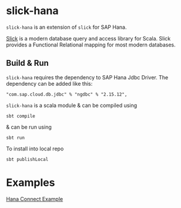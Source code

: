 slick-hana
==========

`slick-hana` is an extension of `slick` for SAP Hana. 

[Slick](https://github.com/slick/slick) is a modern database query and access library for Scala. Slick provides a Functional Relational mapping for most modern databases.

## Build & Run

`slick-hana` requires the dependency to SAP Hana Jdbc Driver. The dependency can be added like this:

```
"com.sap.cloud.db.jdbc" % "ngdbc" % "2.15.12",
```

`slick-hana` is a scala module & can be compiled using

```
sbt compile
```

& can be run using

```
sbt run
```

To install into local repo

```
sbt publishLocal
```

Examples
========

[Hana Connect Example](https://github.com/akirafujiu/slick-hana/blob/main/src/main/scala/slick/example/HanaConnectExample.scala)
